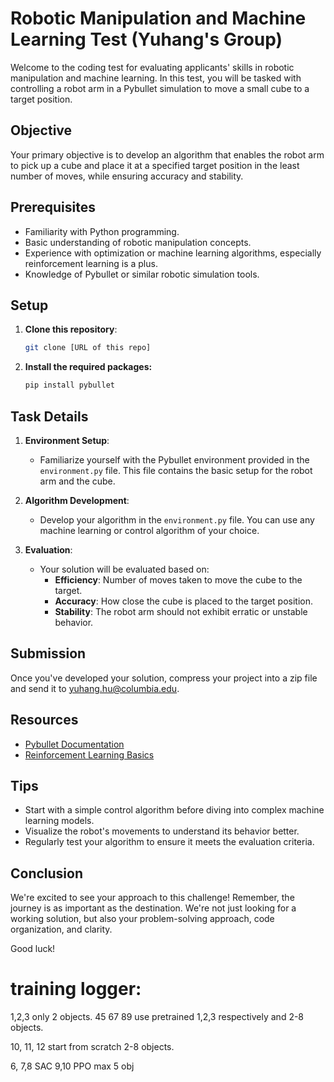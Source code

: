 # Robotic Manipulation and Machine Learning Test (Yuhang's Group)


Welcome to the coding test for evaluating applicants' skills in robotic manipulation and machine learning. In this test, you will be tasked with controlling a robot arm in a Pybullet simulation to move a small cube to a target position.

## Objective

Your primary objective is to develop an algorithm that enables the robot arm to pick up a cube and place it at a specified target position in the least number of moves, while ensuring accuracy and stability.

## Prerequisites

- Familiarity with Python programming.
- Basic understanding of robotic manipulation concepts.
- Experience with optimization or machine learning algorithms, especially reinforcement learning is a plus.
- Knowledge of Pybullet or similar robotic simulation tools.

## Setup

1. **Clone this repository**:
   ```bash
   git clone [URL of this repo]
   
2. **Install the required packages:**
   ```bash
   pip install pybullet
   
## Task Details

1. **Environment Setup**: 
   - Familiarize yourself with the Pybullet environment provided in the `environment.py` file. This file contains the basic setup for the robot arm and the cube.

2. **Algorithm Development**: 
   - Develop your algorithm in the `environment.py` file. You can use any machine learning or control algorithm of your choice.

3. **Evaluation**: 
   - Your solution will be evaluated based on:
     - **Efficiency**: Number of moves taken to move the cube to the target.
     - **Accuracy**: How close the cube is placed to the target position.
     - **Stability**: The robot arm should not exhibit erratic or unstable behavior.

## Submission

Once you've developed your solution, compress your project into a zip file and send it to [yuhang.hu@columbia.edu](mailto:yuhang.hu@columbia.edu).
## Resources

- [Pybullet Documentation](https://pybullet.org/)
- [Reinforcement Learning Basics](https://www.learndatasci.com/tutorials/reinforcement-q-learning-scratch-python-openai-gym/)

## Tips

- Start with a simple control algorithm before diving into complex machine learning models.
- Visualize the robot's movements to understand its behavior better.
- Regularly test your algorithm to ensure it meets the evaluation criteria.

## Conclusion

We're excited to see your approach to this challenge! Remember, the journey is as important as the destination. We're not just looking for a working solution, but also your problem-solving approach, code organization, and clarity.

Good luck!


# training logger:
    
1,2,3 only 2 objects. 45 67 89 use pretrained 1,2,3 respectively and 2-8 objects.

10, 11, 12 start from scratch 2-8 objects.


6, 7,8 SAC
9,10 PPO max 5 obj